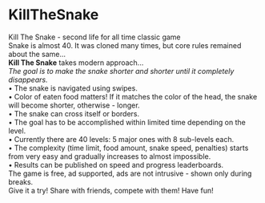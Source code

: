 # KillTheSnake
Kill The Snake - second life for all time classic game<br/>
Snake is almost 40. It was cloned many times, but core rules remained about the same...<br/>
<b>Kill The Snake</b> takes modern approach...<br/>
<i>The goal is to make the snake shorter and shorter until it completely disappears.</i><br/>
&bull; The snake is navigated using swipes.<br/>
&bull; Color of eaten food matters! If it matches the color of the head, the snake will become shorter, otherwise - longer.<br/>
&bull; The snake can cross itself or borders.<br/>
&bull; The goal has to be accomplished within limited time depending on the level.<br/>
&bull; Currently there are 40 levels: 5 major ones with 8 sub-levels each.<br/>
&bull; The complexity (time limit, food amount, snake speed, penalties) starts from very easy and gradually increases to almost impossible.<br/>
&bull; Results can be published on speed and progress leaderboards.<br/>
The game is free, ad supported, ads are not intrusive - shown only during breaks.<br/>
Give it a try! Share with friends, compete with them! Have fun!<br/>
